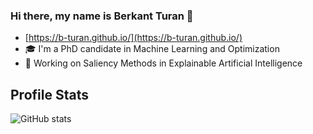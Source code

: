 ### Hi there, my name is Berkant Turan 👋
- [https://b-turan.github.io/](https://b-turan.github.io/)
- 🎓 I'm a PhD candidate in Machine Learning and Optimization
- 🔭 Working on Saliency Methods in Explainable Artificial Intelligence
## Profile Stats
![GitHub stats](https://github-readme-stats.vercel.app/api?username=b-turan&count_private=true&show_icons=true&theme=nightowl)
